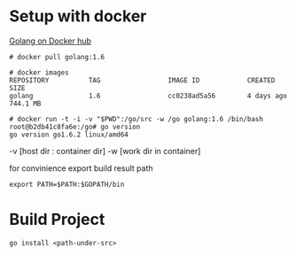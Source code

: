 # Setup with docker

<a href='https://hub.docker.com/_/golang/'>Golang on Docker hub</a>

```
# docker pull golang:1.6

# docker images
REPOSITORY          TAG                 IMAGE ID            CREATED             SIZE
golang              1.6                 cc0238ad5a56        4 days ago          744.1 MB

# docker run -t -i -v "$PWD":/go/src -w /go golang:1.6 /bin/bash
root@b2db41c8fa6e:/go# go version
go version go1.6.2 linux/amd64
```

-v [host dir : container dir]
-w [work dir in container]

for convinience export build result path
```
export PATH=$PATH:$GOPATH/bin
```

# Build Project

```
go install <path-under-src>
```

